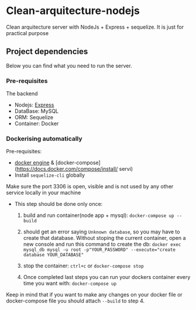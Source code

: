 # Clean-arquitecture-nodejs

Clean arquitecture server with NodeJs + Express + sequelize. It is just for practical purpose

## Project dependencies

Below you can find what you need to run the server.

### Pre-requisites

The backend

- Nodejs: [Express](https://expressjs.com/en/starter/generator.html)
- DataBase: MySQL
- ORM: Sequelize
- Container: Docker

### Dockerising automatically

Pre-requisites:

- [docker engine](https://www.docker.com/) & [docker-compose](https://docs.docker.com/compose/install/ servi)
- Install `sequelize-cli` globally

Make sure the port 3306 is open, visible and is not used by any other service locally in your machine

- This step should be done only once:

  1.  build and run container(node app + mysql): `docker-compose up --build`

  2.  should get an error saying `Unknown database`, so you may have to create that database. Without stoping the current container, open a new console and run this command to create the db: `docker exec mysql_db mysql -u root -p"YOUR_PASSWORD" --execute="create database YOUR_DATABASE"`

  3.  stop the container: `ctrl+c` or `docker-compose stop`

  4.  Once completed last steps you can run your dockers container every time you want with: `docker-compose up`

Keep in mind that if you want to make any changes on your docker file or docker-compose file you should attach `--build` to step 4.
